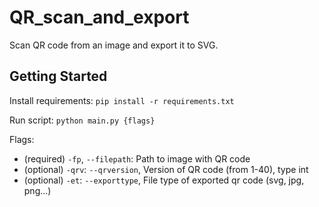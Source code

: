 QR_scan_and_export
==============================

Scan QR code from an image and export it to SVG.

Getting Started
------------
Install requirements: `pip install -r requirements.txt`

Run script:
`python main.py {flags}`

Flags: 
* (required) `-fp`, `--filepath`: Path to image with QR code
* (optional) `-qrv`: `--qrversion`, Version of QR code (from 1-40), type int
* (optional) `-et`: `--exporttype`, File type of exported qr code (svg, jpg, png...)
